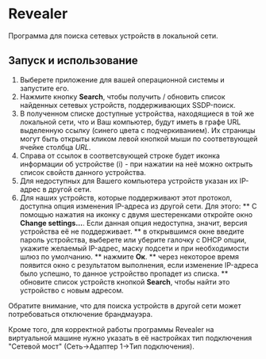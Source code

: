 # Revealer

Программа для поиска сетевых устройств в локальной сети.

## Запуск и использование

1. Выберете приложение для вашей операционной системы и запустите его.
2. Нажмите кнопку __Search__, чтобы получить / обновить список найденных сетевых устройств, поддерживающих SSDP-поиск.
3. В полученном списке доступные устройства, находящиеся в той же локальной сети, что и Ваш компьютер, будут иметь в графе URL выделенную ссылку (синего цвета с подчеркиванием). Их страницы могут быть открыты кликом левой кнопкой мыши по соответвующей ячейке столбца _URL_.
4. Справа от ссылок в соответсвующей строке будет иконка информации об устройстве (i) - при нажатии на неё можно октрыть список свойств данного устройства.
5. Для недоступных для Вашего компьютера устройств указан их IP-адрес в другой сети.
6. Для наших устройств, которые поддерживают этот протокол, доступна опция изменения IP-адреса из другой сети. Для этого:
  ** С помощью нажатия на иконку с двумя шестеренками откройте окно __Change settings...__. Если данная опция недоступна, значит, версия устройства её не поддерживает.
  ** в открывшимся окне введите пароль устройства, выберете или уберите галочку с DHCP опции, укажите желаемый IP-адрес, маску подсети и при необходимости шлюз по умолчанию.
  ** нажмите __Ок__.
  ** через некоторое время появится окно с результатом выполнения, если изменение IP-адреса было успешно, то данное устройство пропадет из списка.
  ** обновите список устройств кнопкой __Search__, чтобы найти это устройство с новым адресом.

Обратите внимание, что для поиска устройств в другой сети может потребоваться отключение брандмауэра.

Кроме того, для корректной работы программы Revealer на виртуальной машине нужно указать в её настройках тип подключения "Сетевой мост" (Сеть->Адаптер 1->Тип подключения).
